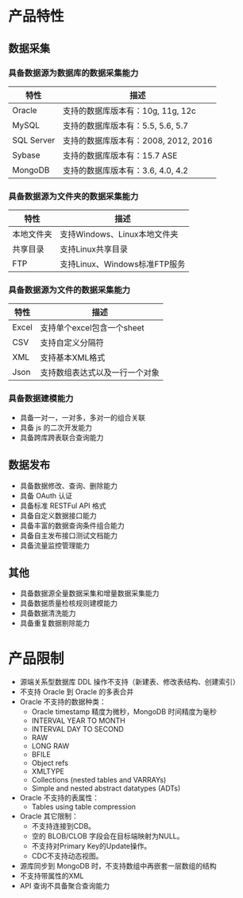 # 产品特性

## 数据采集

### 具备数据源为数据库的数据采集能力

| 特性 | 描述 |
| -------- | -------- |
| Oracle | 支持的数据库版本有：10g, 11g, 12c |
| MySQL | 支持的数据库版本有：5.5, 5.6, 5.7 |
| SQL Server | 支持的数据库版本有：2008, 2012, 2016 |
| Sybase | 支持的数据库版本有：15.7 ASE |
| MongoDB | 支持的数据库版本有：3.6, 4.0, 4.2 |


### 具备数据源为文件夹的数据采集能力

| 特性 | 描述 |
| -------- | -------- |
| 本地文件夹 | 支持Windows、Linux本地文件夹 |
| 共享目录 | 支持Linux共享目录 |
| FTP | 支持Linux、Windows标准FTP服务 |


### 具备数据源为文件的数据采集能力

| 特性 | 描述 |
| -------- | -------- |
| Excel | 支持单个excel包含一个sheet |
| CSV | 支持自定义分隔符 |
| XML | 支持基本XML格式 |
| Json | 支持数组表达式以及一行一个对象 |

### 具备数据建模能力

- 具备一对一，一对多，多对一的组合关联
- 具备 js 的二次开发能力
- 具备跨库跨表联合查询能力

## 数据发布

- 具备数据修改、查询、删除能力
- 具备 OAuth 认证
- 具备标准 RESTFul API 格式
- 具备自定义数据接口能力
- 具备丰富的数据查询条件组合能力
- 具备自主发布接口测试文档能力
- 具备流量监控管理能力

## 其他

- 具备数据源全量数据采集和增量数据采集能力
- 具备数据质量检核规则建模能力
- 具备数据清洗能力
- 具备重复数据剔除能力

# 产品限制

- 源端关系型数据库 DDL 操作不支持（新建表、修改表结构、创建索引）
- 不支持 Oracle 到 Oracle 的多表合并
- Oracle 不支持的数据种类：
  - Oracle timestamp 精度为微秒，MongoDB 时间精度为毫秒
  - INTERVAL YEAR TO MONTH
  - INTERVAL DAY TO SECOND
  - RAW
  - LONG RAW
  - BFILE
  - Object refs
  - XMLTYPE
  - Collections (nested tables and VARRAYs)
  - Simple and nested abstract datatypes (ADTs)
- Oracle 不支持的表属性：
  - Tables using table compression 
- Oracle 其它限制：
  - 不支持连接到CDB。
  - 空的 BLOB/CLOB 字段会在目标端映射为NULL。
  - 不支持对Primary Key的Update操作。
  - CDC不支持动态视图。
- 源库同步到 MongoDB 时，不支持数组中再嵌套一层数组的结构
- 不支持带属性的XML
- API 查询不具备聚合查询能力